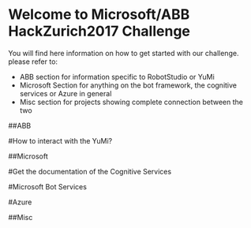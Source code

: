 

# Welcome to Microsoft/ABB HackZurich2017 Challenge

You will find here information on how to get started with our challenge. please refer to:
* ABB section for information specific to RobotStudio or YuMi
* Microsoft Section for anything on the bot framework, the cognitive services or Azure in general
* Misc section for projects showing complete connection between the two

##ABB

#How to interact with the YuMi?

##Microsoft

#Get the documentation of the Cognitive Services

#Microsoft Bot Services

#Azure

##Misc


